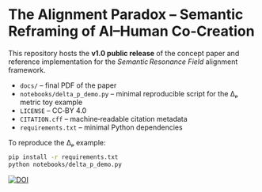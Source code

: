 # The Alignment Paradox – Semantic Reframing of AI–Human Co‑Creation

This repository hosts the **v1.0 public release** of the concept paper and reference implementation for the *Semantic Resonance Field* alignment framework.

* `docs/` – final PDF of the paper 
* `notebooks/delta_p_demo.py` – minimal reproducible script for the Δₚ metric toy example
* `LICENSE` – CC‑BY 4.0
* `CITATION.cff` – machine‑readable citation metadata
* `requirements.txt` – minimal Python dependencies

To reproduce the Δₚ example:

```bash
pip install -r requirements.txt
python notebooks/delta_p_demo.py
```
[![DOI](https://zenodo.org/badge/DOI/10.5281/zenodo.1234567.svg)](https://doi.org/10.5281/zenodo.1234567)
